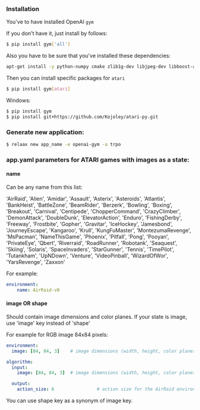 ### Installation

You've to have installed OpenAI `gym`

If you don't have it, just install by follows:
```bash
$ pip install gym['all']
```

Also you have to be sure that you've installed these dependencies:
```bash
apt-get install -y python-numpy cmake zlib1g-dev libjpeg-dev libboost-all-dev gcc libsdl2-dev wget unzip git
```

Then you can install specific packages for `atari`
```bash
$ pip install gym[atari]
```
Windows:
```bash
$ pip install gym
$ pip install git+https://github.com/Kojoley/atari-py.git
```

### Generate new application:
```bash
$ relaax new app_name -e openai-gym -a trpo
```

### app.yaml parameters for ATARI games with images as a state:
#### name
Can be any name from this list:

'AirRaid', 'Alien', 'Amidar', 'Assault', 'Asterix',
'Asteroids', 'Atlantis', 'BankHeist', 'BattleZone', 'BeamRider',
'Berzerk', 'Bowling', 'Boxing', 'Breakout', 'Carnival',
'Centipede', 'ChopperCommand', 'CrazyClimber', 'DemonAttack', 'DoubleDunk',
'ElevatorAction', 'Enduro', 'FishingDerby', 'Freeway', 'Frostbite',
'Gopher', 'Gravitar', 'IceHockey', 'Jamesbond', 'JourneyEscape',
'Kangaroo', 'Krull', 'KungFuMaster', 'MontezumaRevenge', 'MsPacman',
'NameThisGame', 'Phoenix', 'Pitfall', 'Pong', 'Pooyan',
'PrivateEye', 'Qbert', 'Riverraid', 'RoadRunner', 'Robotank',
'Seaquest', 'Skiing', 'Solaris', 'SpaceInvaders', 'StarGunner',
'Tennis', 'TimePilot', 'Tutankham', 'UpNDown', 'Venture',
'VideoPinball', 'WizardOfWor', 'YarsRevenge', 'Zaxxon'

For example:

```yaml
environment:
    name: AirRaid-v0
```

#### image OR shape
Should contain image dimensions and color planes. If your state is image, use 'image' key instead of 'shape'

For example for RGB image 84x84 pixels:

```yaml
environment:
  image: [84, 84, 3]    # image dimensions (width, height, color planes)

algorithm:
  input:
    image: [84, 84, 3]  # image dimensions (width, height, color planes)

  output:
    action_size: 6                # action size for the AirRaid environment

```


You can use shape key as a synonym of image key.

